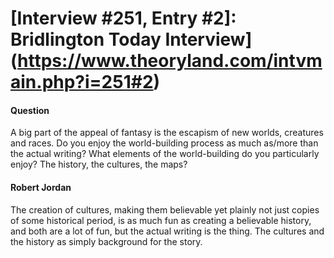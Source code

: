 # [Interview #251, Entry #2]: Bridlington Today Interview](https://www.theoryland.com/intvmain.php?i=251#2)

#### Question

A big part of the appeal of fantasy is the escapism of new worlds, creatures and races. Do you enjoy the world-building process as much as/more than the actual writing? What elements of the world-building do you particularly enjoy? The history, the cultures, the maps?

#### Robert Jordan

The creation of cultures, making them believable yet plainly not just copies of some historical period, is as much fun as creating a believable history, and both are a lot of fun, but the actual writing is the thing.
The cultures and the history as simply background for the story.

